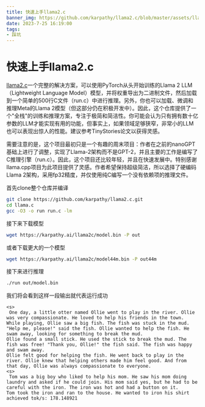 ```yaml
---
title: 快速上手llama2.c
banner_img: https://github.com/karpathy/llama2.c/blob/master/assets/llama_cute.jpg
date: 2023-7-25 16:19:00
tags:
- 踩坑
---
```

# 快速上手llama2.c
[llama2.c](https://github.com/karpathy/llama2.c.git)一个完整的解决方案，可以使用PyTorch从头开始训练的Llama 2 LLM（Lightweight Language Model）模型，并将权重导出为二进制文件，然后加载到一个简单的500行C文件（run.c）中进行推理。另外，你也可以加载、微调和推理Meta的Llama 2模型（但这部分仍在积极开发中）。因此，这个仓库提供了一个"全栈"的训练和推理方案，专注于极简和简洁性。你可能会认为只有拥有数十亿参数的LLM才能实现有用的功能，但事实上，如果领域足够狭窄，非常小的LLM也可以表现出惊人的性能。建议参考TinyStories论文以获得灵感。

需要注意的是，这个项目最初只是一个有趣的周末项目：作者在之前的nanoGPT基础上进行了调整，实现了Llama-2架构而不是GPT-2，并且主要的工作是编写了C推理引擎（run.c）。因此，这个项目还比较年轻，并且在快速发展中。特别感谢llama.cpp项目为此项目提供了灵感。作者希望保持超级简洁，所以选择了硬编码Llama 2架构，采用fp32精度，并仅使用纯C编写一个没有依赖项的推理文件。

首先clone整个仓库并编译
```bash
git clone https://github.com/karpathy/llama2.c.git
cd llama.c
gcc -O3 -o run run.c -lm
```

接下来下载模型
```bash
wget https://karpathy.ai/llama2c/model.bin -P out
```

或者下载更大的一个模型
```bash
wget https://karpathy.ai/llama2c/model44m.bin -P out44m
```

接下来进行推理
```bash
./run out/model.bin
```

我们将会看到这样一段输出就代表运行成功
```
<s>
 One day, a little otter named Ollie went to play in the river. Ollie was very compassionate. He loved to help his friends in the town.
While playing, Ollie saw a big fish. The fish was stuck in the mud. "Help me, please!" said the fish. Ollie wanted to help the fish. He swam away, looking for something to break the mud.
Ollie found a small stick. He used the stick to break the mud. The fish was free! "Thank you, Ollie!" the fish said. The fish was happy and swam away.
Ollie felt good for helping the fish. He went back to play in the river. Ollie knew that helping others made him feel good. And from that day, Ollie was always compassionate to everyone.
<s>
 Tom was a big boy who liked to help his mom. He saw his mom doing laundry and asked if he could join. His mom said yes, but he had to be careful with the iron. The iron was hot and had a button on it.
Tom took the iron and ran to the house. He wanted to iron his shirt
achieved tok/s: 178.148921
```

